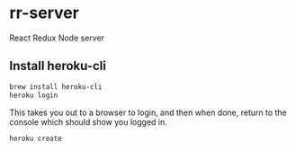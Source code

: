 # rr-server
React Redux Node server

## Install heroku-cli


```sh
brew install heroku-cli
heroku login
```

This takes you out to a browser to login, and then when done, return to the console which should show you logged in.

```sh
heroku create
```

